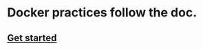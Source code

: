 # Docker practices follow the doc.

## [Get started](https://github.com/TheProjectM/2019/blob/master/Docker/Docker-getstarted.md)
